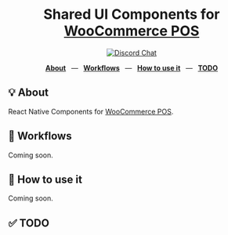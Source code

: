 <div align="center">
  <h1>Shared UI Components for <a href="https://wcpos.com">WooCommerce POS</a></h1>
  <!--<p>React Native cross-platform applications for taking WooCommerce orders at the Point of Sale.</p>-->
  <p>
    <a href="https://wcpos.com/discord">
      <img src="https://img.shields.io/badge/dynamic/json?url=https%3A%2F%2Fdiscord.com%2Fapi%2Finvites%2FGCEeEVpEvX%3Fwith_counts%3Dtrue&query=%24.approximate_presence_count&logo=discord&logoColor=white&label=users%20online&color=green" alt="Discord Chat" />
    </a>
  </p>
  <p>
    <a href="https://github.com/wcpos/monorepo/tree/main/packages/components#-structure"><b>About</b></a>
    &ensp;&mdash;&ensp;
    <a href="https://github.com/wcpos/monorepo/tree/main/packages/components#-workflows"><b>Workflows</b></a>
    &ensp;&mdash;&ensp;
    <a href="https://github.com/wcpos/monorepo/tree/main/packages/components#-how-to-use-it"><b>How to use it</b></a>
    &ensp;&mdash;&ensp;
    <a href="https://github.com/wcpos/monorepo/tree/main/packages/components#-how-to-use-it"><b>TODO</b></a>
  </p>
</div>

## 💡 About

React Native Components for [WooCommerce POS](https://wcpos.com).

## 👷 Workflows

Coming soon.

## 🚀 How to use it

Coming soon.

## ✅ TODO
